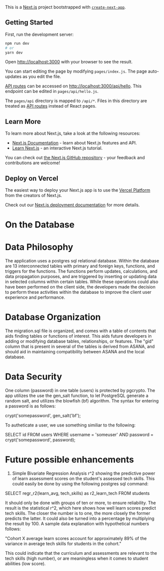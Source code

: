 This is a [Next.js](https://nextjs.org/) project bootstrapped with [`create-next-app`](https://github.com/vercel/next.js/tree/canary/packages/create-next-app).

## Getting Started

First, run the development server:

```bash
npm run dev
# or
yarn dev
```

Open [http://localhost:3000](http://localhost:3000) with your browser to see the result.

You can start editing the page by modifying `pages/index.js`. The page auto-updates as you edit the file.

[API routes](https://nextjs.org/docs/api-routes/introduction) can be accessed on [http://localhost:3000/api/hello](http://localhost:3000/api/hello). This endpoint can be edited in `pages/api/hello.js`.

The `pages/api` directory is mapped to `/api/*`. Files in this directory are treated as [API routes](https://nextjs.org/docs/api-routes/introduction) instead of React pages.

## Learn More

To learn more about Next.js, take a look at the following resources:

- [Next.js Documentation](https://nextjs.org/docs) - learn about Next.js features and API.
- [Learn Next.js](https://nextjs.org/learn) - an interactive Next.js tutorial.

You can check out [the Next.js GitHub repository](https://github.com/vercel/next.js/) - your feedback and contributions are welcome!

## Deploy on Vercel

The easiest way to deploy your Next.js app is to use the [Vercel Platform](https://vercel.com/new?utm_medium=default-template&filter=next.js&utm_source=create-next-app&utm_campaign=create-next-app-readme) from the creators of Next.js.

Check out our [Next.js deployment documentation](https://nextjs.org/docs/deployment) for more details.

# On the Database

# Data Philosophy

The application uses a postgres sql relational database. Within the database are 13 interconnected tables with primary and foreign keys, functions, and triggers for the functions.  The functions perform updates, calculations, and data propagation purposes, and are triggered by inserting or updating data in selected columns within certain tables. While these operations could also have been performed on the client side, the developers made the decision to perform these activities within the database to improve the client user experience and performance.

# Database Organization

The migration.sql file is organized, and comes with a table of contents that aids finding tables or functions of interest. This aids future developers in adding or modifying database tables, relationships, or features.  The "gid" column that is present in several of the tables is derived from ASANA, and should aid in maintaining compatibility between ASANA and the local database.  

# Data Security

One column (password) in one table (users) is protected by pgcrypto.  The app utilizes the use the gen_salt function, to let PostgreSQL generate a random salt, and utilizes the blowfish (bf) algorithm. The syntax for entering a password is as follows:  

crypt('somepassword', gen_salt('bf');

To autheticate a user, we use something similiar to the following:

SELECT id FROM users WHERE username = 'someuser'
   AND password = crypt('somepassword', password);

# Future possible enhancements

1. Simple Bivariate Regression Analysis r^2 showing the predictive power of learn assessment scores on the student's assessed tech skills.  This could easily be done by using the following postgres sql command:

SELECT regr_r2(learn_avg, tech_skills) as r2_learn_tech FROM students

It should only be done with groups of ten or more, to ensure reliability.  The result is the statistical r^2, which here shows how well learn scores predict tech skills.  The closer the number is to one, the more closely the former predicts the latter. It could also be turned into a percentage by multiplying the result by 100. A sample data explanation with hypothetical numbers follows:

"Cohort X average learn scores account for approximately 89% of the variance in average tech skills for students in the cohort."

This could indicate that the curriculum and assessments are relevant to the tech skills (high number), or are meaningless when it comes to student abilities (low score).